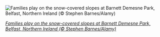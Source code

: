 
![Families play on the snow-covered slopes at Barnett Demesne Park, Belfast, Northern Ireland (© Stephen Barnes/Alamy)](https://cn.bing.com//th?id=OHR.BarnettsDemesne_EN-US0418109777_1920x1080.jpg&rf=LaDigue_1920x1080.jpg&pid=hp)

*[Families play on the snow-covered slopes at Barnett Demesne Park, Belfast, Northern Ireland (© Stephen Barnes/Alamy)](https://www.bing.com/search?q=boxing+day&form=hpcapt&filters=HpDate%3a%2220201226_0800%22)*
